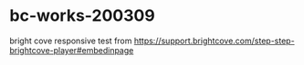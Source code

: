 # bc-works-200309
bright cove responsive test from https://support.brightcove.com/step-step-brightcove-player#embedinpage
